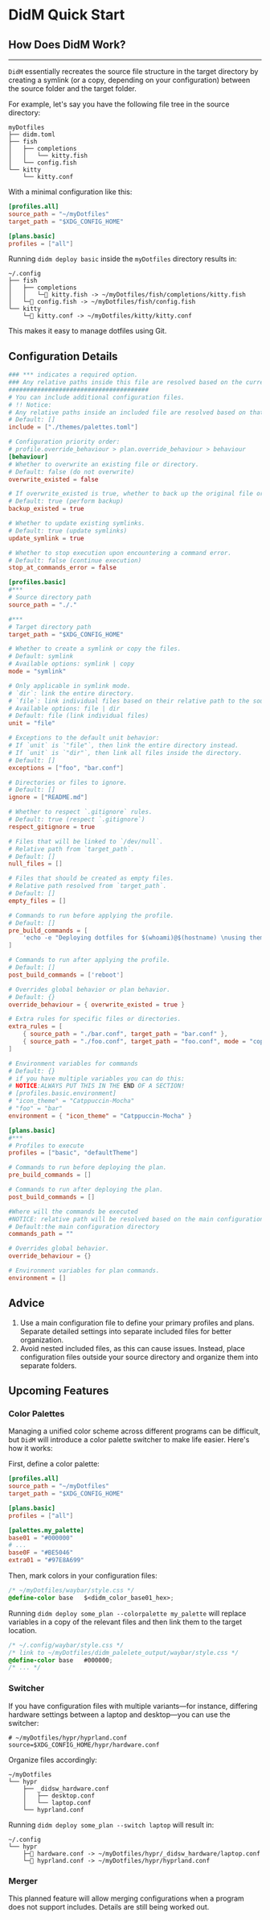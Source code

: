 # DidM Quick Start

## How Does DidM Work?

---

`DidM` essentially recreates the source file structure in the target directory by creating a symlink (or a copy, depending on your configuration) between the source folder and the target folder.

For example, let's say you have the following file tree in the source directory:

```
myDotfiles
├── didm.toml
├── fish
│   ├── completions
│   │   └── kitty.fish
│   └── config.fish
└── kitty
    └── kitty.conf
```

With a minimal configuration like this:

```toml
[profiles.all]
source_path = "~/myDotfiles"
target_path = "$XDG_CONFIG_HOME"

[plans.basic]
profiles = ["all"]
```

Running `didm deploy basic` inside the `myDotfiles` directory results in:

```
~/.config
├── fish
│   ├── completions
│   │   └─ kitty.fish -> ~/myDotfiles/fish/completions/kitty.fish
│   └─ config.fish -> ~/myDotfiles/fish/config.fish
└── kitty
    └─ kitty.conf -> ~/myDotfiles/kitty/kitty.conf
```

This makes it easy to manage dotfiles using Git.

## Configuration Details

```toml
### *** indicates a required option.
### Any relative paths inside this file are resolved based on the current working directory (PWD).
#######################################
# You can include additional configuration files.
# !! Notice:
# Any relative paths inside an included file are resolved based on that file’s location.
# Default: []
include = ["./themes/palettes.toml"]

# Configuration priority order:
# profile.override_behaviour > plan.override_behaviour > behaviour
[behaviour]
# Whether to overwrite an existing file or directory.
# Default: false (do not overwrite)
overwrite_existed = false

# If overwrite_existed is true, whether to back up the original file or directory before overwriting.
# Default: true (perform backup)
backup_existed = true

# Whether to update existing symlinks.
# Default: true (update symlinks)
update_symlink = true

# Whether to stop execution upon encountering a command error.
# Default: false (continue execution)
stop_at_commands_error = false

[profiles.basic]
#***
# Source directory path
source_path = "./."

#***
# Target directory path
target_path = "$XDG_CONFIG_HOME"

# Whether to create a symlink or copy the files.
# Default: symlink
# Available options: symlink | copy
mode = "symlink"

# Only applicable in symlink mode.
# `dir`: link the entire directory.
# `file`: link individual files based on their relative path to the source directory.
# Available options: file | dir
# Default: file (link individual files)
unit = "file"

# Exceptions to the default unit behavior:
# If `unit` is `"file"`, then link the entire directory instead.
# If `unit` is `"dir"`, then link all files inside the directory.
# Default: []
exceptions = ["foo", "bar.conf"]

# Directories or files to ignore.
# Default: []
ignore = ["README.md"]

# Whether to respect `.gitignore` rules.
# Default: true (respect `.gitignore`)
respect_gitignore = true

# Files that will be linked to `/dev/null`.
# Relative path from `target_path`.
# Default: []
null_files = []

# Files that should be created as empty files.
# Relative path resolved from `target_path`.
# Default: []
empty_files = []

# Commands to run before applying the profile.
# Default: []
pre_build_commands = [
    'echo -e "Deploying dotfiles for $(whoami)@$(hostname) \nusing theme: $target_theme"',
]

# Commands to run after applying the profile.
# Default: []
post_build_commands = ['reboot']

# Overrides global behavior or plan behavior.
# Default: {}
override_behaviour = { overwrite_existed = true }

# Extra rules for specific files or directories.
extra_rules = [
    { source_path = "./bar.conf", target_path = "bar.conf" },
    { source_path = "./foo.conf", target_path = "foo.conf", mode = "copy" }, # Overrides default mode
]

# Environment variables for commands
# Default: {}
# if you have multiple variables you can do this:
# NOTICE:ALWAYS PUT THIS IN THE END OF A SECTION!
# [profiles.basic.environment]
# "icon_theme" = "Catppuccin-Mocha"
# "foo" = "bar"
environment = { "icon_theme" = "Catppuccin-Mocha" }

[plans.basic]
#***
# Profiles to execute
profiles = ["basic", "defaultTheme"]

# Commands to run before deploying the plan.
pre_build_commands = []

# Commands to run after deploying the plan.
post_build_commands = []

#Where will the commands be executed
#NOTICE: relative path will be resolved based on the main configuration directory
# Default:the main configuration directory
commands_path = ""

# Overrides global behavior.
override_behaviour = {}

# Environment variables for plan commands.
environment = []
```

## Advice

1. Use a main configuration file to define your primary profiles and plans. Separate detailed settings into separate included files for better organization.
2. Avoid nested included files, as this can cause issues. Instead, place configuration files outside your source directory and organize them into separate folders.

## Upcoming Features

### Color Palettes

Managing a unified color scheme across different programs can be difficult, but `DidM` will introduce a color palette switcher to make life easier. Here's how it works:

First, define a color palette:

```toml
[profiles.all]
source_path = "~/myDotfiles"
target_path = "$XDG_CONFIG_HOME"

[plans.basic]
profiles = ["all"]

[palettes.my_palette]
base01 = "#000000"
# ...
base0F = "#BE5046"
extra01 = "#97E8A699"
```

Then, mark colors in your configuration files:

```css
/* ~/myDotfiles/waybar/style.css */
@define-color base   $<didm_color_base01_hex>;
```

Running `didm deploy some_plan --colorpalette my_palette` will replace variables in a copy of the relevant files and then link them to the target location.

```css
/* ~/.config/waybar/style.css */
/* link to ~/myDotfiles/didm_palelete_output/waybar/style.css */
@define-color base   #000000;
/* ... */
```

### Switcher

If you have configuration files with multiple variants—for instance, differing hardware settings between a laptop and desktop—you can use the switcher:

```hyprlang
# ~/myDotfiles/hypr/hyprland.conf
source=$XDG_CONFIG_HOME/hypr/hardware.conf
```

Organize files accordingly:

```
~/myDotfiles
└── hypr
    ├── _didsw_hardware.conf
    │   ├── desktop.conf
    │   └── laptop.conf
    └── hyprland.conf
```

Running `didm deploy some_plan --switch laptop` will result in:

```
~/.config
└── hypr
    ├─ hardware.conf -> ~/myDotfiles/hypr/_didsw_hardware/laptop.conf
    └─ hyprland.conf -> ~/myDotfiles/hypr/hyprland.conf
```

### Merger

This planned feature will allow merging configurations when a program does not support includes. Details are still being worked out.
